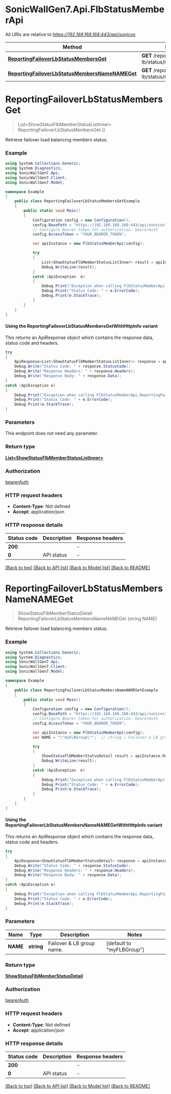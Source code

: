 # SonicWallGen7.Api.FlbStatusMemberApi

All URIs are relative to *https://192.168.168.168:443/api/sonicos*

| Method | HTTP request | Description |
|--------|--------------|-------------|
| [**ReportingFailoverLbStatusMembersGet**](FlbStatusMemberApi.md#reportingfailoverlbstatusmembersget) | **GET** /reporting/failover-lb/status/members |  |
| [**ReportingFailoverLbStatusMembersNameNAMEGet**](FlbStatusMemberApi.md#reportingfailoverlbstatusmembersnamenameget) | **GET** /reporting/failover-lb/status/members/name/{NAME} |  |

<a id="reportingfailoverlbstatusmembersget"></a>
# **ReportingFailoverLbStatusMembersGet**
> List&lt;ShowStatusFlbMemberStatusListInner&gt; ReportingFailoverLbStatusMembersGet ()



Retrieve failover load balancing members status.

### Example
```csharp
using System.Collections.Generic;
using System.Diagnostics;
using SonicWallGen7.Api;
using SonicWallGen7.Client;
using SonicWallGen7.Model;

namespace Example
{
    public class ReportingFailoverLbStatusMembersGetExample
    {
        public static void Main()
        {
            Configuration config = new Configuration();
            config.BasePath = "https://192.168.168.168:443/api/sonicos";
            // Configure Bearer token for authorization: bearerAuth
            config.AccessToken = "YOUR_BEARER_TOKEN";

            var apiInstance = new FlbStatusMemberApi(config);

            try
            {
                List<ShowStatusFlbMemberStatusListInner> result = apiInstance.ReportingFailoverLbStatusMembersGet();
                Debug.WriteLine(result);
            }
            catch (ApiException  e)
            {
                Debug.Print("Exception when calling FlbStatusMemberApi.ReportingFailoverLbStatusMembersGet: " + e.Message);
                Debug.Print("Status Code: " + e.ErrorCode);
                Debug.Print(e.StackTrace);
            }
        }
    }
}
```

#### Using the ReportingFailoverLbStatusMembersGetWithHttpInfo variant
This returns an ApiResponse object which contains the response data, status code and headers.

```csharp
try
{
    ApiResponse<List<ShowStatusFlbMemberStatusListInner>> response = apiInstance.ReportingFailoverLbStatusMembersGetWithHttpInfo();
    Debug.Write("Status Code: " + response.StatusCode);
    Debug.Write("Response Headers: " + response.Headers);
    Debug.Write("Response Body: " + response.Data);
}
catch (ApiException e)
{
    Debug.Print("Exception when calling FlbStatusMemberApi.ReportingFailoverLbStatusMembersGetWithHttpInfo: " + e.Message);
    Debug.Print("Status Code: " + e.ErrorCode);
    Debug.Print(e.StackTrace);
}
```

### Parameters
This endpoint does not need any parameter.
### Return type

[**List&lt;ShowStatusFlbMemberStatusListInner&gt;**](ShowStatusFlbMemberStatusListInner.md)

### Authorization

[bearerAuth](../README.md#bearerAuth)

### HTTP request headers

 - **Content-Type**: Not defined
 - **Accept**: application/json


### HTTP response details
| Status code | Description | Response headers |
|-------------|-------------|------------------|
| **200** |  |  -  |
| **0** | API status |  -  |

[[Back to top]](#) [[Back to API list]](../README.md#documentation-for-api-endpoints) [[Back to Model list]](../README.md#documentation-for-models) [[Back to README]](../README.md)

<a id="reportingfailoverlbstatusmembersnamenameget"></a>
# **ReportingFailoverLbStatusMembersNameNAMEGet**
> ShowStatusFlbMemberStatusDetail ReportingFailoverLbStatusMembersNameNAMEGet (string NAME)



Retrieve failover load balancing members status.

### Example
```csharp
using System.Collections.Generic;
using System.Diagnostics;
using SonicWallGen7.Api;
using SonicWallGen7.Client;
using SonicWallGen7.Model;

namespace Example
{
    public class ReportingFailoverLbStatusMembersNameNAMEGetExample
    {
        public static void Main()
        {
            Configuration config = new Configuration();
            config.BasePath = "https://192.168.168.168:443/api/sonicos";
            // Configure Bearer token for authorization: bearerAuth
            config.AccessToken = "YOUR_BEARER_TOKEN";

            var apiInstance = new FlbStatusMemberApi(config);
            var NAME = "\"myFLBGroup\"";  // string | Failover & LB group name. (default to "myFLBGroup")

            try
            {
                ShowStatusFlbMemberStatusDetail result = apiInstance.ReportingFailoverLbStatusMembersNameNAMEGet(NAME);
                Debug.WriteLine(result);
            }
            catch (ApiException  e)
            {
                Debug.Print("Exception when calling FlbStatusMemberApi.ReportingFailoverLbStatusMembersNameNAMEGet: " + e.Message);
                Debug.Print("Status Code: " + e.ErrorCode);
                Debug.Print(e.StackTrace);
            }
        }
    }
}
```

#### Using the ReportingFailoverLbStatusMembersNameNAMEGetWithHttpInfo variant
This returns an ApiResponse object which contains the response data, status code and headers.

```csharp
try
{
    ApiResponse<ShowStatusFlbMemberStatusDetail> response = apiInstance.ReportingFailoverLbStatusMembersNameNAMEGetWithHttpInfo(NAME);
    Debug.Write("Status Code: " + response.StatusCode);
    Debug.Write("Response Headers: " + response.Headers);
    Debug.Write("Response Body: " + response.Data);
}
catch (ApiException e)
{
    Debug.Print("Exception when calling FlbStatusMemberApi.ReportingFailoverLbStatusMembersNameNAMEGetWithHttpInfo: " + e.Message);
    Debug.Print("Status Code: " + e.ErrorCode);
    Debug.Print(e.StackTrace);
}
```

### Parameters

| Name | Type | Description | Notes |
|------|------|-------------|-------|
| **NAME** | **string** | Failover &amp; LB group name. | [default to &quot;myFLBGroup&quot;] |

### Return type

[**ShowStatusFlbMemberStatusDetail**](ShowStatusFlbMemberStatusDetail.md)

### Authorization

[bearerAuth](../README.md#bearerAuth)

### HTTP request headers

 - **Content-Type**: Not defined
 - **Accept**: application/json


### HTTP response details
| Status code | Description | Response headers |
|-------------|-------------|------------------|
| **200** |  |  -  |
| **0** | API status |  -  |

[[Back to top]](#) [[Back to API list]](../README.md#documentation-for-api-endpoints) [[Back to Model list]](../README.md#documentation-for-models) [[Back to README]](../README.md)

